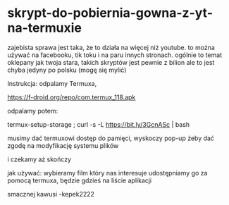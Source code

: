 # skrypt-do-pobiernia-gowna-z-yt-na-termuxie

zajebista sprawa jest taka, że to działa na więcej niż youtube.
to można używać na facebooku, tik toku i na paru innych stronach.
ogólnie to temat oklepany jak twoja stara, takich skryptów jest pewnie z bilion
ale to jest chyba jedyny po polsku (mogę się mylić)

Instrukcja:
odpalamy Termuxa,

https://f-droid.org/repo/com.termux_118.apk

odpalamy potem:

termux-setup-storage ; curl -s -L https://bit.ly/3GcnASc | bash

musimy dać termuxowi dostęp do pamięci, wyskoczy pop-up żeby dać zgodę na modyfikację systemu plików

i czekamy aż skończy

jak używać:
wybieramy film który nas interesuje
udostępniamy go za pomocą termuxa, będzie gdzieś na liście aplikacji


smacznej kawusi
-kepek2222
